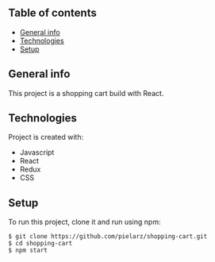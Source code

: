 ## Table of contents

- [General info](#general-info)
- [Technologies](#technologies)
- [Setup](#setup)

## General info

This project is a shopping cart build with React.

## Technologies

Project is created with:

- Javascript
- React
- Redux
- CSS

## Setup

To run this project, clone it and run using npm:

```
$ git clone https://github.com/pielarz/shopping-cart.git
$ cd shopping-cart
$ npm start
```
